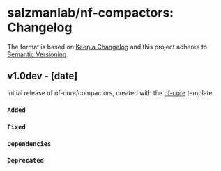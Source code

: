# salzmanlab/nf-compactors: Changelog

The format is based on [Keep a Changelog](https://keepachangelog.com/en/1.0.0/)
and this project adheres to [Semantic Versioning](https://semver.org/spec/v2.0.0.html).

## v1.0dev - [date]

Initial release of nf-core/compactors, created with the [nf-core](https://nf-co.re/) template.

### `Added`

### `Fixed`

### `Dependencies`

### `Deprecated`
